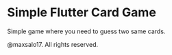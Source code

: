 # Simple Flutter Card Game

Simple game where you need to guess two same cards.

@maxsalo17. All rights reserved.
